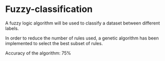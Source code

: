 # Fuzzy-classification
A fuzzy logic algorithm will be used to classify a dataset between different labels.

In order to reduce the number of rules used, a genetic algorithm has been implemented to select the best subset of rules.

Accuracy of the algorithm: 75%

